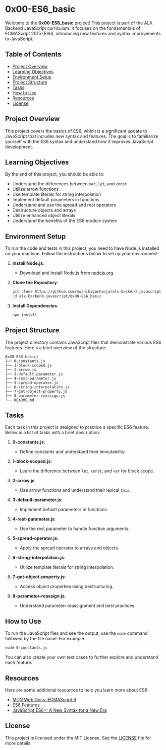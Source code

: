 # 0x00-ES6_basic

Welcome to the **0x00-ES6_basic** project! This project is part of the ALX Backend JavaScript curriculum. It focuses on the fundamentals of ECMAScript 2015 (ES6), introducing new features and syntax improvements to JavaScript.

## Table of Contents

- [Project Overview](#project-overview)
- [Learning Objectives](#learning-objectives)
- [Environment Setup](#environment-setup)
- [Project Structure](#project-structure)
- [Tasks](#tasks)
- [How to Use](#how-to-use)
- [Resources](#resources)
- [License](#license)

## Project Overview

This project covers the basics of ES6, which is a significant update to JavaScript that includes new syntax and features. The goal is to familiarize yourself with the ES6 syntax and understand how it improves JavaScript development.

## Learning Objectives

By the end of this project, you should be able to:

- Understand the differences between `var`, `let`, and `const`
- Utilize arrow functions
- Use template literals for string interpolation
- Implement default parameters in functions
- Understand and use the spread and rest operators
- Destructure objects and arrays
- Utilize enhanced object literals
- Understand the benefits of the ES6 module system

## Environment Setup

To run the code and tests in this project, you need to have Node.js installed on your machine. Follow the instructions below to set up your environment:

1. **Install Node.js**:
   - Download and install Node.js from [nodejs.org](https://nodejs.org/).

2. **Clone the Repository**:
   ```bash
   git clone https://github.com/mwanikigachanja/alx-backend-javascript.git
   cd alx-backend-javascript/0x00-ES6_basic
   ```

3. **Install Dependencies**:
   ```bash
   npm install
   ```

## Project Structure

The project directory contains JavaScript files that demonstrate various ES6 features. Here's a brief overview of the structure:

```
0x00-ES6_basic/
├── 0-constants.js
├── 1-block-scoped.js
├── 2-arrow.js
├── 3-default-parameter.js
├── 4-rest-parameter.js
├── 5-spread-operator.js
├── 6-string-interpolation.js
├── 7-get-object-property.js
├── 8-parameter-reassign.js
└── README.md
```

## Tasks

Each task in this project is designed to practice a specific ES6 feature. Below is a list of tasks with a brief description:

1. **0-constants.js**:
   - Define constants and understand their immutability.
   
2. **1-block-scoped.js**:
   - Learn the difference between `let`, `const`, and `var` for block scope.

3. **2-arrow.js**:
   - Use arrow functions and understand their lexical `this`.

4. **3-default-parameter.js**:
   - Implement default parameters in functions.

5. **4-rest-parameter.js**:
   - Use the rest parameter to handle function arguments.

6. **5-spread-operator.js**:
   - Apply the spread operator to arrays and objects.

7. **6-string-interpolation.js**:
   - Utilize template literals for string interpolation.

8. **7-get-object-property.js**:
   - Access object properties using destructuring.

9. **8-parameter-reassign.js**:
   - Understand parameter reassignment and best practices.

## How to Use

To run the JavaScript files and see the output, use the `node` command followed by the file name. For example:

```bash
node 0-constants.js
```

You can also create your own test cases to further explore and understand each feature.

## Resources

Here are some additional resources to help you learn more about ES6:

- [MDN Web Docs: ECMAScript 6](https://developer.mozilla.org/en-US/docs/Web/JavaScript/Reference/Statements/let)
- [ES6 Features](https://github.com/lukehoban/es6features)
- [JavaScript ES6+: A New Syntax for a New Era](https://www.taniarascia.com/es6-syntax-and-feature-overview/)

## License

This project is licensed under the MIT License. See the [LICENSE](../LICENSE) file for more details.
